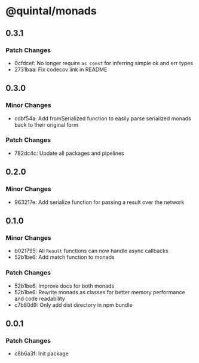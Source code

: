 # @quintal/monads

## 0.3.1

### Patch Changes

- 0cfdcef: No longer require `as const` for inferring simple ok and err types
- 2731baa: Fix codecov link in README

## 0.3.0

### Minor Changes

- cdbf54a: Add fromSerialized function to easily parse serialized monads back to their original form

### Patch Changes

- 782dc4c: Update all packages and pipelines

## 0.2.0

### Minor Changes

- 963217e: Add serialize function for passing a result over the network

## 0.1.0

### Minor Changes

- b021795: All `Result` functions can now handle async callbacks
- 52b1be6: Add match function to monads

### Patch Changes

- 52b1be6: Improve docs for both monads
- 52b1be6: Rewrite monads as classes for better memory performance and code readability
- c7b80d9: Only add dist directory in npm bundle

## 0.0.1

### Patch Changes

- c8b6a3f: Init package
